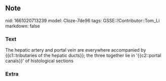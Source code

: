 ## Note
nid: 1661020713239
model: Cloze-7de96
tags: GSSE::!Contributor::Tom_Li
markdown: false

### Text
<div>
  The hepatic artery and portal vein are everywhere accompanied by
  {{c1::tributaries of the hepatic ducts}}; the three together lie
  in '{{c2::portal canals}}' of histological sections
</div>

### Extra

